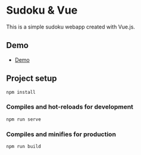# Sudoku & Vue

This is a simple sudoku webapp created with Vue.js.

## Demo

- [Demo](https://ktzer.ga/qpxkz)

## Project setup

```
npm install
```

### Compiles and hot-reloads for development

```
npm run serve
```

### Compiles and minifies for production

```
npm run build
```
